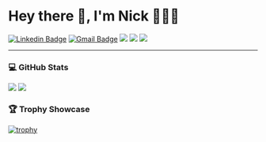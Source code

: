 # Hey there 👋, I'm Nick 🌾👀🌾


[![Linkedin Badge](https://img.shields.io/badge/-nicholascassera-blue?logo=Linkedin&logoColor=white&link=https://www.linkedin.com/in/nicholascassera/)](https://www.linkedin.com/in/nicholascassera/)
[![Gmail Badge](https://img.shields.io/badge/-nicholascassera@gmail.com-c14438?logo=Gmail&logoColor=white&link=mailto:nicholascassera@gmail.com)](mailto:nicholascassera@gmail.com)
![](https://komarev.com/ghpvc/?username=casserni&color=brightgreen)
![](https://wakatime.com/badge/user/f5c3e031-3c39-4160-9c87-e59b72008bb2.svg)
![](https://img.shields.io/badge/Ask%20me-anything-1abc9c.svg)

---

### 💻 GitHub Stats

<span align=""><img src="https://github-readme-stats.vercel.app/api?username=casserni&count_private=true&show_icons=true&hide=issues,contribs&include_all_commits=true" /></span>
<span align=""><img src="https://github-readme-stats.vercel.app/api/top-langs/?username=casserni&layout=compact" /></span>


### 🏆 Trophy Showcase

[![trophy](https://github-profile-trophy.vercel.app/?username=casserni)](https://github.com/ryo-ma/github-profile-trophy)

